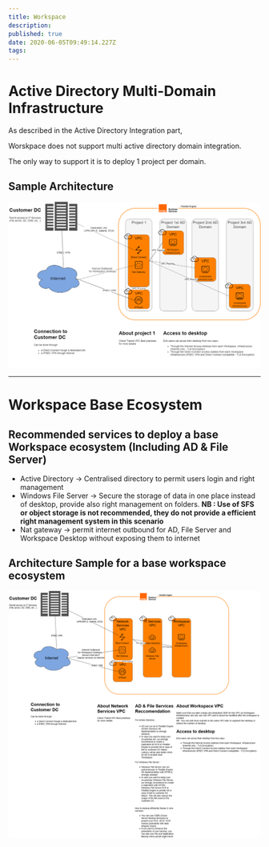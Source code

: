 ```yaml
---
title: Workspace
description: 
published: true
date: 2020-06-05T09:49:14.227Z
tags: 
---
```


# Active Directory Multi-Domain Infrastructure

As described in the Active Directory Integration part,

 

Worskpace does not support multi active directory domain integration.

 

The only way to support it is to deploy 1 project per domain.

 

## Sample Architecture
![Multi-AD-architecture.png](https://github.com/FlexibleEngineCloud/wiki-doc/blob/master/uploads/Multi-AD-architecture.png?raw=true)

---


# Workspace Base Ecosystem


## Recommended services to deploy a base Workspace ecosystem (Including AD & File Server)

- Active Directory → Centralised directory to permit users login and right management
- Windows File Server → Secure the storage of data in one place instead of desktop, provide also right management on folders.
  **NB : Use of SFS or object storage is not recommended, they do not provide a efficient right management system in this scenario**
- Nat gateway → permit internet outbound for AD, File Server and Workspace Desktop without exposing them to internet

## Architecture Sample for a base workspace ecosystem
![img](https://github.com/FlexibleEngineCloud/wiki-doc/blob/master/uploads/workspace_base_ecosystem.png?raw=true)


